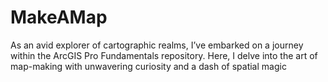 # MakeAMap
 As an avid explorer of cartographic realms, I’ve embarked on a journey within the ArcGIS Pro Fundamentals repository. Here, I delve into the art of map-making with unwavering curiosity and a dash of spatial magic
